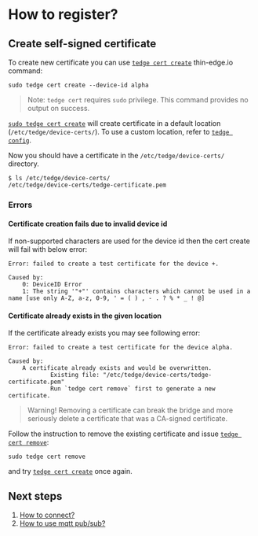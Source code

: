# How to register?

## Create self-signed certificate

To create new certificate you can use [`tedge cert create`](../references/tedge-cert.md) thin-edge.io command:

```shell
sudo tedge cert create --device-id alpha
```

> Note: `tedge cert` requires `sudo` privilege. This command provides no output on success.

[`sudo tedge cert create`](../references/tedge-cert.md) will create certificate in a default location (`/etc/tedge/device-certs/`).
To use a custom location, refer to [`tedge config`](../references/tedge-config.md).

Now you should have a certificate in the `/etc/tedge/device-certs/` directory.

```shell
$ ls /etc/tedge/device-certs/
/etc/tedge/device-certs/tedge-certificate.pem
```

### Errors

#### Certificate creation fails due to invalid device id

If non-supported characters are used for the device id then the cert create will fail with below error:

```plain
Error: failed to create a test certificate for the device +.

Caused by:
    0: DeviceID Error
    1: The string '"+"' contains characters which cannot be used in a name [use only A-Z, a-z, 0-9, ' = ( ) , - . ? % * _ ! @]
```


#### Certificate already exists in the given location

If the certificate already exists you may see following error:

```plain
Error: failed to create a test certificate for the device alpha.

Caused by:
    A certificate already exists and would be overwritten.
            Existing file: "/etc/tedge/device-certs/tedge-certificate.pem"
            Run `tedge cert remove` first to generate a new certificate.
```

> Warning! Removing a certificate can break the bridge and more seriously delete a certificate that was a CA-signed certificate.

Follow the instruction to remove the existing certificate and issue [`tedge cert remove`](../references/tedge-cert.md):

```shell
sudo tedge cert remove
```

and try [`tedge cert create`](../references/tedge-cert.md) once again.

## Next steps

1. [How to connect?](./004_connect.md)
2. [How to use mqtt pub/sub?](./005_pub_sub.md)
